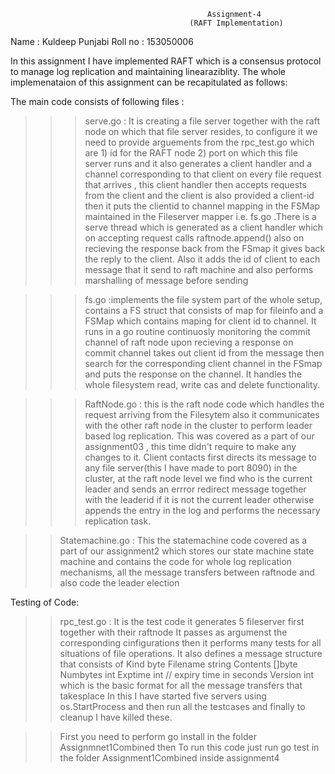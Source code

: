 												Assignment-4
											(RAFT Implementation)
Name : Kuldeep Punjabi
Roll no : 153050006

In this assignment I have implemented RAFT which is a consensus protocol to manage log replication and maintaining linearaziblity.
The whole implemenataion of this assignment can be recapitulated as follows:

The main code consists of following files :

>>> serve.go : It is creating a file server together with the raft node on  which that file server resides, to configure it we need to provide arguements from the rpc_test.go which are 1) id for the RAFT node 2) port on which this file server runs and it also generates a client handler and a channel corresponding to that client on every file request that arrives , this client handler then accepts requests from the client and the client is also provided a client-id then it puts the clientid to channel mapping in the FSMap maintained in the Fileserver mapper i.e. fs.go .There is a serve thread which is generated as a client handler  which on accepting request calls raftnode.append() also on recieving the response back from the FSmap it gives back the reply to the client. Also it adds the id of client to each message that it send to raft machine and also performs marshalling of message before sending

>>> fs.go :implements the file system part of  the whole setup, contains a FS struct that consists of map for fileinfo and a FSMap which contains maping for client id to channel. It runs in a go routine continuosly monitoring the commit channel of raft node upon recieving a response on commit channel takes out client id from the message then search for the corresponding client channel in the FSmap and puts the response on the channel. It handles the whole filesystem read, write cas and delete functionality.

>>> RaftNode.go : this is the raft node code which handles the request arriving from  the Filesytem also it communicates with the other raft node in the cluster to perform leader based log replication. This was covered as a part of our assignment03 , this time didn't require to make any changes to it. Client contacts first directs its message to any file server(this I have made to port 8090) in the cluster, at the raft node level we find who is the current leader and sends an errror redirect message together with the leaderid if it is not the current leader otherwise appends the entry in the log and performs the necessary replication task.

>> Statemachine.go : This the statemachine code covered as a part of our assignment2 which stores our state machine state machine and contains the code for whole log replication mechanisms, all the message transfers between  raftnode and also code the leader election

Testing of Code:

>>rpc_test.go : It is the test code it generates 5 fileserver first together with their raftnode It passes as argumenst the corresponding cinfigurations then it performs many tests for all situations of file operations. It also defines a message structure that consists of 
	Kind     byte
	Filename string
	Contents []byte
	Numbytes int
	Exptime  int // expiry time in seconds
	Version  int
which is the basic format for all the message transfers that takesplace
In this I have started five servers using os.StartProcess and then run all the testcases and finally to cleanup I have killed these.

>>  First you need to perform go install in the folder Assignmnet1Combined then To run this code just run go test in the folder Assignment1Combined inside assignment4




